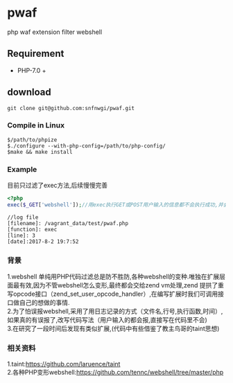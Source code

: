# pwaf
php waf extension filter webshell

## Requirement
- PHP-7.0 +

## download
````
git clone git@github.com:snfnwgi/pwaf.git
````
### Compile in Linux
````
$/path/to/phpize
$./configure --with-php-config=/path/to/php-config/
$make && make install
````
### Example

目前只过滤了exec方法,后续慢慢完善
````php
<?php
exec($_GET['webshell']);//用exec执行GET或POST用户输入的信息都不会执行成功,并会记录日志（/tmp/pwaf.log）.

````
````
//log file
[filename]: /vagrant_data/test/pwaf.php
[function]: exec
[line]: 3
[date]:2017-8-2 19:7:52
````
### 背景
1.webshell 单纯用PHP代码过滤总是防不胜防,各种webshell的变种.唯独在扩展层面最有效,因为不管webshell怎么变形,最终都会交给zend vm处理,zend 提拱了重写opcode接口（zend_set_user_opcode_handler）,在编写扩展时我们可调用接口做自己的想做的事情.  
2.为了怕误报webshell,采用了用日志记录的方式（文件名,行号,执行函数,时间）,如果真的有误报了,改写代码写法（用户输入的都会报,直接写在代码里不会)   
3.在研究了一段时间后发现有类似扩展,(代码中有些借鉴了教主鸟哥的taint思想)

### 相关资料
1.taint:https://github.com/laruence/taint  
2.各种PHP变形webshell:https://github.com/tennc/webshell/tree/master/php